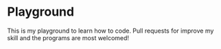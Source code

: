 # Playground
This is my playground to learn how to code. Pull requests for improve my skill and the programs are most welcomed!

